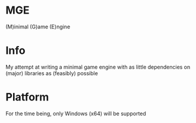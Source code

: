 # MGE
(M)inimal (G)ame (E)ngine

# Info
My attempt at writing a minimal game engine with as little dependencies on (major) libraries as (feasibly) possible

# Platform
For the time being, only Windows (x64) will be supported
